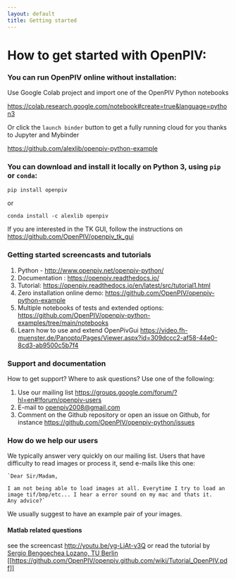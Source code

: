 ```yaml
---
layout: default
title: Getting started
---
```


# How to get started with OpenPIV:

### You can run OpenPIV online without installation:

Use Google Colab project and import one of the OpenPIV Python notebooks

https://colab.research.google.com/notebook#create=true&language=python3

Or click the `launch binder` button to get a fully running cloud for you thanks to Jupyter and Mybinder

https://github.com/alexlib/openpiv-python-example


### You can download and install it locally on Python 3, using `pip` or `conda`:

	pip install openpiv
	
or

	conda install -c alexlib openpiv
	
If you are interested in the TK GUI, follow the instructions on https://github.com/OpenPIV/openpiv_tk_gui


### Getting started screencasts and tutorials
1. Python - <http://www.openpiv.net/openpiv-python/>
2. Documentation : https://openpiv.readthedocs.io/
3. Tutorial: https://openpiv.readthedocs.io/en/latest/src/tutorial1.html
4. Zero installation online demo: https://github.com/OpenPIV/openpiv-python-example
5. Multiple notebooks of tests and extended options: https://github.com/OpenPIV/openpiv-python-examples/tree/main/notebooks
4. Learn how to use and extend OpenPivGui https://video.fh-muenster.de/Panopto/Pages/Viewer.aspx?id=309dccc2-af58-44e0-8cd3-ab9500c5b7f4


### Support and documentation
How to get support? Where to ask questions? Use one of the following:
1. Use our mailing list https://groups.google.com/forum/?hl=en#!forum/openpiv-users
2. E-mail to [openpiv2008@gmail.com](openpiv2008@gmail.com)
3. Comment on the Github repository or open an issue on Github, for instance https://github.com/OpenPIV/openpiv-python/issues


### How do we help our users

We typically answer very quickly on our mailing list. Users that have difficulty to read images or process it, send e-mails like this one: 

	`Dear Sir/Madam,

	I am not being able to load images at all. Everytime I try to load an image tif/bmp/etc... I hear a error sound on my mac and thats it.
	Any advice?`


We usually suggest to have an example pair of your images. 



#### Matlab related questions

see the screencast http://youtu.be/yg-LjAt-v3Q or read the tutorial by <a href="mailto:Sergio.Bengoechea.Lozano@tnt.TU-Berlin.DE"> Sergio Bengoechea Lozano, TU Berlin </a>
[[https://github.com/OpenPIV/openpiv.github.com/wiki/Tutorial_OpenPIV.pdf]]



